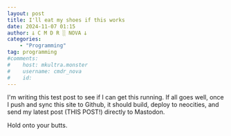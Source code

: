 ```yaml
---
layout: post
title: I'll eat my shoes if this works
date: 2024-11-07 01:15
author: 𐕣 C M D R ░ NOVA 𐕣
categories:
    - "Programming"
tag: programming
#comments:
#    host: mkultra.monster
#    username: cmdr_nova
#    id: 
---
```

I'm writing this test post to see if I can get this running. If all goes well, once I push and sync this site to Github, it should build, deploy to neocities, and send my latest post (THIS POST!) directly to Mastodon.

Hold onto your butts.
